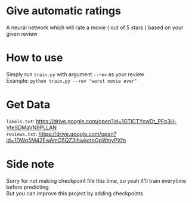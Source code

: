 # Give automatic ratings
A neural network which will rate a movie ( out of 5 stars ) based on your given review

# How to use
Simply run `train.py` with argument `--rev` as your review  
Example: `python train.py --rev "worst movie ever"`  

# Get Data
`labels.txt`: https://drive.google.com/open?id=1GTlCTYcwDt_PFq3H-VteSDMaVN9PLLAN  
`reviews.txt`: https://drive.google.com/open?id=1DWq5M42EwAmO5QZ3IhwkotoOpWmyPXfn

# Side note
Sorry for not making checkpoint file this time, so yeah it'll train everytime before predicting.  
But you can improve this project by adding checkpoints
